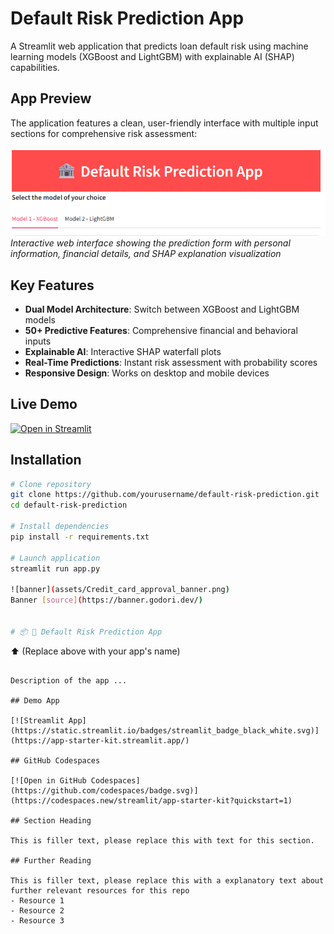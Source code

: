 # Default Risk Prediction App

A Streamlit web application that predicts loan default risk using machine learning models (XGBoost and LightGBM) with explainable AI (SHAP) capabilities.

## App Preview

The application features a clean, user-friendly interface with multiple input sections for comprehensive risk assessment:

![Default Risk Prediction App Screenshot](images/default_image.png)
*Interactive web interface showing the prediction form with personal information, financial details, and SHAP explanation visualization*

## Key Features

- **Dual Model Architecture**: Switch between XGBoost and LightGBM models
- **50+ Predictive Features**: Comprehensive financial and behavioral inputs
- **Explainable AI**: Interactive SHAP waterfall plots
- **Real-Time Predictions**: Instant risk assessment with probability scores
- **Responsive Design**: Works on desktop and mobile devices

## Live Demo

[![Open in Streamlit](https://static.streamlit.io/badges/streamlit_badge_black_white.svg)](https://loandefaultalternative.streamlit.app/)

## Installation

```bash
# Clone repository
git clone https://github.com/yourusername/default-risk-prediction.git
cd default-risk-prediction

# Install dependencies
pip install -r requirements.txt

# Launch application
streamlit run app.py

![banner](assets/Credit_card_approval_banner.png)
Banner [source](https://banner.godori.dev/)


# 📦 🏦 Default Risk Prediction App
```
⬆️ (Replace above with your app's name)
```

Description of the app ...

## Demo App

[![Streamlit App](https://static.streamlit.io/badges/streamlit_badge_black_white.svg)](https://app-starter-kit.streamlit.app/)

## GitHub Codespaces

[![Open in GitHub Codespaces](https://github.com/codespaces/badge.svg)](https://codespaces.new/streamlit/app-starter-kit?quickstart=1)

## Section Heading

This is filler text, please replace this with text for this section.

## Further Reading

This is filler text, please replace this with a explanatory text about further relevant resources for this repo
- Resource 1
- Resource 2
- Resource 3
